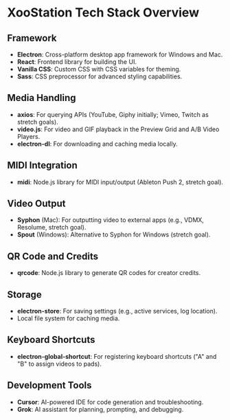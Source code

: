 # XooStation Tech Stack Overview

## Framework
- **Electron**: Cross-platform desktop app framework for Windows and Mac.
- **React**: Frontend library for building the UI.
- **Vanilla CSS**: Custom CSS with CSS variables for theming.
- **Sass**: CSS preprocessor for advanced styling capabilities.

## Media Handling
- **axios**: For querying APIs (YouTube, Giphy initially; Vimeo, Twitch as stretch goals).
- **video.js**: For video and GIF playback in the Preview Grid and A/B Video Players.
- **electron-dl**: For downloading and caching media locally.

## MIDI Integration
- **midi**: Node.js library for MIDI input/output (Ableton Push 2, stretch goal).

## Video Output
- **Syphon** (Mac): For outputting video to external apps (e.g., VDMX, Resolume, stretch goal).
- **Spout** (Windows): Alternative to Syphon for Windows (stretch goal).

## QR Code and Credits
- **qrcode**: Node.js library to generate QR codes for creator credits.

## Storage
- **electron-store**: For saving settings (e.g., active services, log location).
- Local file system for caching media.

## Keyboard Shortcuts
- **electron-global-shortcut**: For registering keyboard shortcuts ("A" and "B" to assign videos to pads).

## Development Tools
- **Cursor**: AI-powered IDE for code generation and troubleshooting.
- **Grok**: AI assistant for planning, prompting, and debugging.